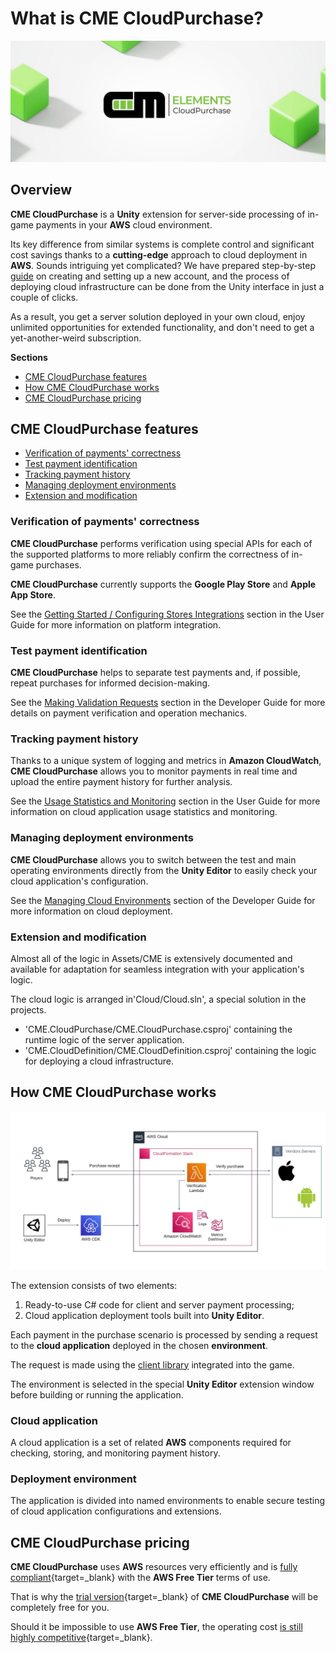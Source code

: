 # What is CME CloudPurchase?

![CME CloudPurchase](assets/hero.png)

## <a id="overview"></a> Overview

**CME CloudPurchase** is a **Unity** extension for server-side processing of in-game payments in your **AWS** cloud environment.

Its key difference from similar systems is complete control and significant cost savings thanks to a **cutting-edge** approach to cloud deployment in **AWS**. Sounds intriguing yet complicated? We have prepared step-by-step [guide](user_guide/getting_started.md) on creating and setting up a new account, and the process of deploying cloud infrastructure can be done from the Unity interface in just a couple of clicks.

As a result, you get a server solution deployed in your own cloud, enjoy unlimited opportunities for extended functionality, and don't need to get a yet-another-weird subscription.

**Sections**

- [CME CloudPurchase features](#features)
- [How CME CloudPurchase works](#how-it-works)
- [CME CloudPurchase pricing](#pricing)

## <a id="features"></a> CME CloudPurchase features

- [Verification of payments' correctness](#feature-1)
- [Test payment identification](#feature-2)
- [Tracking payment history](#feature-3)
- [Managing deployment environments](#feature-4)
- [Extension and modification](#feature-5)

### <a id="feature-1"></a> Verification of payments' correctness

**CME CloudPurchase** performs verification using special APIs for each of the supported platforms to more reliably confirm the correctness of in-game purchases.

**CME CloudPurchase** currently supports the **Google Play Store** and **Apple App Store**.

See the [Getting Started / Configuring Stores Integrations](user_guide/getting_started.md#stores) section in the User Guide for more information on platform integration.


### <a id="feature-2"></a> Test payment identification

**CME CloudPurchase** helps to separate test payments and, if possible, repeat purchases for informed decision-making.

See the [Making Validation Requests](user_guide/making_validation_requests.md) section in the Developer Guide for more details on payment verification and operation mechanics.


### <a id="feature-3"></a> Tracking payment history

Thanks to a unique system of logging and metrics in **Amazon CloudWatch**, **CME CloudPurchase** allows you to monitor payments in real time and upload the entire payment history for further analysis.

See the [Usage Statistics and Monitoring](user_guide/usage_statistics.md) section in the User Guide for more information on cloud application usage statistics and monitoring.

### <a id="feature-4"></a> Managing deployment environments

**CME CloudPurchase** allows you to switch between the test and main operating environments directly from the **Unity Editor** to easily check your cloud application's configuration.

See the [Managing Cloud Environments](user_guide/managing_cloud_environments.md) section of the Developer Guide for more information on cloud deployment.

### <a id="feature-5"></a> Extension and modification

Almost all of the logic in Assets/CME is extensively documented and available for adaptation for seamless integration with your application's logic. 

The cloud logic is arranged in'Cloud/Cloud.sln', a special solution in the projects.

- 'CME.CloudPurchase/CME.CloudPurchase.csproj' containing the runtime logic of the server application.
- 'CME.CloudDefinition/CME.CloudDefinition.csproj' containing the logic for deploying a cloud infrastructure.

## <a id="how-it-works"></a> How CME CloudPurchase works

![!](assets/architecture.jpg)

The extension consists of two elements: 

1. Ready-to-use C# code for client and server payment processing;
2. Cloud application deployment tools built into **Unity Editor**.

Each payment in the purchase scenario is processed by sending a request to the **cloud application** deployed in the chosen **environment**.

The request is made using the [client library](api_reference/namespaces.md) integrated into the game. 

The environment is selected in the special **Unity Editor** extension window before building or running the application.

### Cloud application

A cloud application is a set of related **AWS** components required for checking, storing, and monitoring payment history.

### Deployment environment

The application is divided into named environments to enable secure testing of cloud application configurations and extensions.

## <a id="pricing"></a> CME CloudPurchase pricing

**CME CloudPurchase** uses **AWS** resources very efficiently and is [fully compliant](https://calculator.aws/#/estimate?id=173c99261f287852c34cb50214c1fe6c34f4e14b){target=_blank} with the **AWS Free Tier** terms of use.

That is why the [trial version](https://assetstore.unity.com/preview/224130/709634){target=_blank} of **CME CloudPurchase** will be completely free for you.

Should it be impossible to use **AWS Free Tier**, the operating cost [is still highly competitive](https://calculator.aws/#/estimate?id=4146e963f41967449d736e1a9b1d80cadda074a1){target=_blank}.
